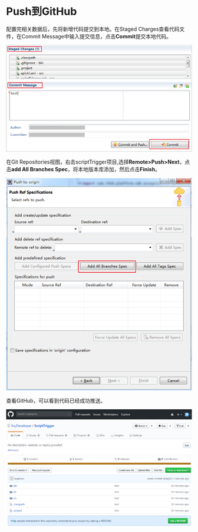 # Push到GitHub

配置完相关数据后，先将新增代码提交到本地。在Staged Charges查看代码文件，在Commit Message中输入提交信息，点击**Commit**提交本地代码。

![](/assets/commit.png)

在Git Repositories视图，右击scriptTrigger项目,选择**Remote&gt;Push&gt;Next**，点击**add All Branches Spec**，将本地版本库添加，然后点击**Finish**。

![](/assets/push.png)

查看GitHub，可以看到代码已经成功推送。

![](/assets/ScriptTriggerGitHub.png)



